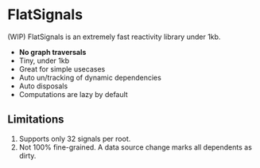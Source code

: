 # FlatSignals

(WIP) FlatSignals is an extremely fast reactivity library under 1kb.

- **No graph traversals**
- Tiny, under 1kb
- Great for simple usecases
- Auto un/tracking of dynamic dependencies
- Auto disposals
- Computations are lazy by default

## Limitations

1. Supports only 32 signals per root.
2. Not 100% fine-grained. A data source change marks all dependents as dirty.

